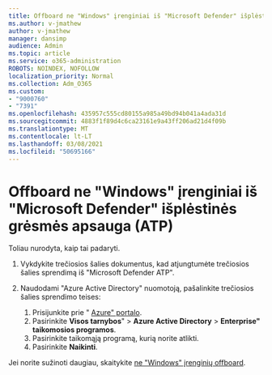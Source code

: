 ```yaml
---
title: Offboard ne "Windows" įrenginiai iš "Microsoft Defender" išplėstinės grėsmės apsauga (ATP)
ms.author: v-jmathew
author: v-jmathew
manager: dansimp
audience: Admin
ms.topic: article
ms.service: o365-administration
ROBOTS: NOINDEX, NOFOLLOW
localization_priority: Normal
ms.collection: Adm_O365
ms.custom:
- "9000760"
- "7391"
ms.openlocfilehash: 435957c555cd80155a985a49bd94b041a4ada31d
ms.sourcegitcommit: 4883f1f89d4c6ca23161e9a43ff206ad21d4f09b
ms.translationtype: MT
ms.contentlocale: lt-LT
ms.lasthandoff: 03/08/2021
ms.locfileid: "50695166"
---
```

# <a name="offboard-non-windows-devices-from-microsoft-defender-advanced-threat-protection-atp"></a>Offboard ne "Windows" įrenginiai iš "Microsoft Defender" išplėstinės grėsmės apsauga (ATP)

Toliau nurodyta, kaip tai padaryti.

1. Vykdykite trečiosios šalies dokumentus, kad atjungtumėte trečiosios šalies sprendimą iš "Microsoft Defender ATP".
2. Naudodami "Azure Active Directory" nuomotoją, pašalinkite trečiosios šalies sprendimo teises:

    1. Prisijunkite prie " [Azure" portalo](https://go.microsoft.com/fwlink/?linkid=2125612).
    1. Pasirinkite **Visos tarnybos**"  >  **Azure Active Directory**  >  **Enterprise" taikomosios programos**.
    1. Pasirinkite taikomąją programą, kurią norite atlikti.
    1. Pasirinkite **Naikinti**.

Jei norite sužinoti daugiau, skaitykite [ne "Windows" įrenginių offboard](https://go.microsoft.com/fwlink/?linkid=2143630).
